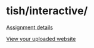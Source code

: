 # tish/interactive/

[Assignment details](/homework/interactive)

[View your uploaded website](http://cfc2017.mpaulweeks.com/students/tish/interactive/)
